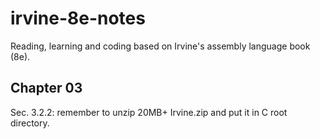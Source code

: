 # irvine-8e-notes
Reading, learning and coding based on Irvine's assembly language book (8e).

## Chapter 03

Sec. 3.2.2: remember to unzip 20MB+ Irvine.zip and put it in C root directory.
